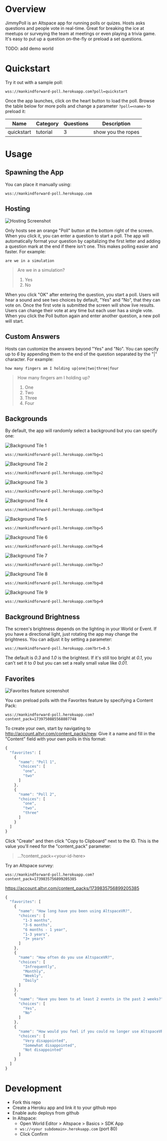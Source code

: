 # Overview

JimmyPoll is an Altspace app for running polls or quizes. Hosts asks questions and people vote in real-time. Great for breaking the ice at meetups or surveying the team at meetings or even playing a trivia game. It's easy to put up a question on-the-fly or preload a set questions.

TODO: add demo world

# Quickstart

Try it out with a sample poll:

```
wss://mankindforward-poll.herokuapp.com?poll=quickstart
```

Once the app launches, click on the heart button to load the poll. Browse the table below for more polls and change a parameter `?poll=<name>` to preload it:

| Name       | Category   | Questions   | Description        |
| ---------- | ---------- | ----------- | ------------------ |
| quickstart | tutorial   | 3           | show you the ropes |

# Usage

## Spawning the App

You can place it manually using:

```
wss://mankindforward-poll.herokuapp.com
```

## Hosting

![Hosting Screenshot](https://github.com/tuesy/poll/blob/main/hosting.png?raw=true)

Only hosts see an orange "Poll" button at the bottom right of the screen. When you click it, you can enter a question to start a poll. The app will automatically format your question by capitalizing the first letter and adding a question mark at the end if there isn't one. This makes polling easier and faster. For example:

```
are we in a simulation
```

> Are we in a simulation?
> 1. Yes
> 2. No

When you click "OK" after entering the question, you start a poll. Users will hear a sound and see two choices by default, "Yes" and "No", that they can vote on. Once the first vote is submitted the screen will show live results. Users can change their vote at any time but each user has a single vote. When you click the Poll button again and enter another question, a new poll will start.

## Custom Answers

Hosts can customize the answers beyond "Yes" and "No". You can specify up to *6* by appending them to the end of the question separated by the "|" character. For example:

```
how many fingers am I holding up|one|two|three|four
```

> How many fingers am I holding up?
> 1. One
> 2. Two
> 3. Three
> 4. Four

## Backgrounds

By default, the app will randomly select a background but you can specify one:

![Background Tile 1](https://github.com/tuesy/poll/blob/main/public/tile01.png?raw=true)
```
wss://mankindforward-poll.herokuapp.com?bg=1
```

![Background Tile 2](https://github.com/tuesy/poll/blob/main/public/tile02.png?raw=true)
```
wss://mankindforward-poll.herokuapp.com?bg=2
```

![Background Tile 3](https://github.com/tuesy/poll/blob/main/public/tile03.png?raw=true)
```
wss://mankindforward-poll.herokuapp.com?bg=3
```

![Background Tile 4](https://github.com/tuesy/poll/blob/main/public/tile04.png?raw=true)
```
wss://mankindforward-poll.herokuapp.com?bg=4
```

![Background Tile 5](https://github.com/tuesy/poll/blob/main/public/tile05.png?raw=true)
```
wss://mankindforward-poll.herokuapp.com?bg=5
```

![Background Tile 6](https://github.com/tuesy/poll/blob/main/public/tile06.png?raw=true)
```
wss://mankindforward-poll.herokuapp.com?bg=6
```

![Background Tile 7](https://github.com/tuesy/poll/blob/main/public/tile07.png?raw=true)
```
wss://mankindforward-poll.herokuapp.com?bg=7
```

![Background Tile 8](https://github.com/tuesy/poll/blob/main/public/tile08.png?raw=true)
```
wss://mankindforward-poll.herokuapp.com?bg=8
```

![Background Tile 9](https://github.com/tuesy/poll/blob/main/public/tile09.png?raw=true)
```
wss://mankindforward-poll.herokuapp.com?bg=9
```

## Background Brightness

The screen's brightness depends on the lighting in your World or Event. If you have a directional light, just rotating the app may change the brightness. You can adjust it by setting a parameter:

```
wss://mankindforward-poll.herokuapp.com?brt=0.5
```

The default is *0.3* and *1.0* is the brightest. If it's still too bright at *0.1*, you can't set it to *0* but you can set a really small value like *0.01*.

## Favorites

![Favorites feature screenshot](https://github.com/tuesy/poll/blob/main/favorites.png?raw=true)

You can preload polls with the Favorites feature by specifying a Content Pack:

```
wss://mankindforward-poll.herokuapp.com?content_pack=1739750885568807748
```

To create your own, start by navigating to http://account.altvr.com/content_packs/new. Give it a name and fill in the "Content" field with your own polls in this format:

```javascript
{
  "favorites": [
    {
      "name": "Poll 1",
      "choices": [
        "one",
        "two"
      ]
    },
    {
      "name": "Poll 2",
      "choices": [
        "one",
        "two",
        "three"
      ]
    }
  ]
}
```

Click "Create" and then click "Copy to Clipboard" next to the ID. This is the value you'll need for the "content_pack" parameter:

> ...?content_pack=\<your-id-here\>

Try an Altspace survey:

```
wss://mankindforward-poll.herokuapp.com?content_pack=1739835756899205385
```

https://account.altvr.com/content_packs/1739835756899205385

```javascript
{
  "favorites": [
    {
      "name": "How long have you been using AltspaceVR?",
      "choices": [
        "1-3 months",
        "3-6 months",
        "6 months - 1 year",
        "1-3 years",
        "3+ years"
      ]
    },
    {
      "name": "How often do you use AltspaceVR?",
      "choices": [
        "Infrequently",
        "Monthly",
        "Weekly",
        "Daily"
      ]
    },
    {
      "name": "Have you been to at least 2 events in the past 2 weeks?",
      "choices": [
        "Yes",
        "No"
      ]
    },
    {
      "name": "How would you feel if you could no longer use AltspaceVR?",
      "choices": [
        "Very disappointed",
        "Somewhat disappointed",
        "Not disappointed"
      ]
    }
  ]
}
```

# Development
* Fork this repo
* Create a Heroku app and link it to your github repo
* Enable auto deploys from github
* In Altspace:
  * Open World Editor > Altspace > Basics > SDK App
  * `ws://<your subdomain>.herokuapp.com` (port 80)
  * Click Confirm

